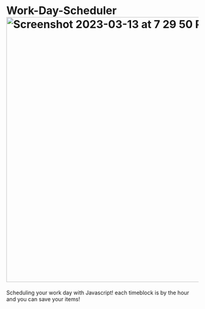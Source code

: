 # Work-Day-Scheduler<img width="693" alt="Screenshot 2023-03-13 at 7 29 50 PM" src="https://user-images.githubusercontent.com/111591265/224854544-1a219312-fd67-46d8-b6a2-187122aa6a66.png">


Scheduling your work day with Javascript!
each timeblock is by the hour and you can save your items!
